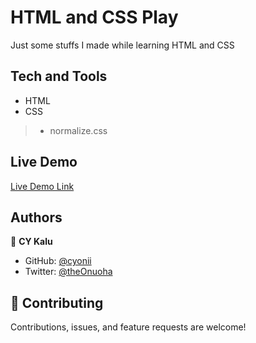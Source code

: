 # HTML and CSS Play
Just some stuffs I made while learning HTML and CSS

## Tech and Tools
- HTML
- CSS
>- normalize.css

## Live Demo

[Live Demo Link](https://raw.githack.com/cyonii/html-css-play/main/index.html)

## Authors

👤 **CY Kalu**

- GitHub: [@cyonii](https://github.com/cyonii)
- Twitter: [@theOnuoha](https://twitter.com/__cypy__)

## 🤝 Contributing

Contributions, issues, and feature requests are welcome!
